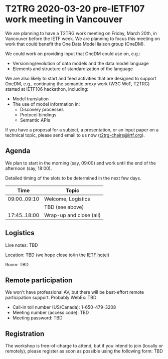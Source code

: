 # T2TRG 2020-03-20 pre-IETF107 work meeting in Vancouver

We are planning to have a T2TRG work meeting on Friday, March 20th, in
Vancouver before the IETF week.
We are planning to focus this meeting on work that could benefit the
One Data Model liaison group (OneDM).

We could work on providing input that OneDM could use on, e.g.:

* Versioning/evolution of data models and the data model language
* Elements and structure of standardization of the language

We are also likely to start and feed activities that are designed to support OneDM,
e.g., continuing the semantic proxy work (W3C WoT, T2TRG) started at
IETF106 hackathon, including:

* Model translation
* The use of model information in:
    * Discovery processes
    * Protocol bindings
    * Semantic APIs

If you have a proposal for a subject, a presentation, or an input
paper on a technical topic, please send email to us now (t2trg-chairs@irtf.org).

## Agenda

We plan to start in the morning (say, 09:00) and work until the end of
the afternoon (say, 18:00).

Detailed timing of the slots to be determined in the next few days.

|         Time | Topic                                                                |
| ------------ | -------------------------------------------------------------------- |
| 09:00..09:10 | Welcome, Logistics                                                   |
|              | TBD (see above)                                                      |
| 17:45..18:00 | Wrap-up and close (all)                                              |


## Logistics

Live notes: TBD

Location: TBD (we hope close to/in the [IETF hotel][])

[IETF hotel]: https://www.ietf.org/how/meetings/107/hotel/

Room: TBD

## Remote participation

We won't have professional AV, but there will be best-effort remote
participation support.
Probably WebEx: TBD

* Call-in toll number (US/Canada): 1-650-479-3208
* Meeting number (access code): TBD
* Meeting password: TBD


## Registration

The workshop is free-of-charge to attend, but if you intend to join
(locally or remotely), please register as soon as possible using the
following form:  TBD


